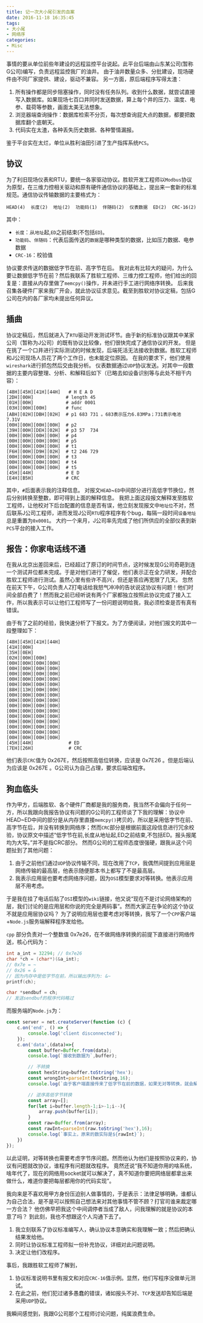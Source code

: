 ```yaml
---
title: 记一次大小尾引发的血案
date: 2016-11-18 16:35:45
tags:
- 大小尾
- 网络序
categories:
- Misc
---
```


事情的要从单位前些年建设的远程监控平台说起。此平台后端由山东某公司(暂称G公司)编写，负责远程监控我厂的油井。
由于油井数量众多、分批建设，现场硬件由不同厂家提供、建设，驱动不兼容。
另一方面，原后端程序写得太渣：
1. 所有操作都是同步阻塞操作，同时没有任务队列。收到什么数据，就尝试直接写入数据库。如果现场七百口井同时发送数据，算上每个井的压力、温度、电参、载荷等参数，画面太美无法想象。
2. 浏览器端查询操作：数据库检索不分页，每次想查询屁大点的数据，都要把数据库翻个底朝天。
3. 代码实在太渣，各种丢失历史数据、各种警情漏报。

鉴于平台实在太烂，单位从胜利油田引进了生产指挥系统`PCS`。


## 协议

为了利旧现场仪表和RTU，要统一各家驱动协议。胜软开发工程师以`Modbus`协议为原型，在三维力控相关驱动和原有硬件通信协议的基础上，提出来一套新的标准规范。通信协议传输数据的主要格式为：
```
HEAD(4)  长度(2)  地址(2)  功能码(1)  伴随码(2)  仪表数据  ED(2)  CRC-16(2)
```
其中：
* `长度`：从`地址`起,`ED`之前结束(不包括`ED`)。
* `功能码`、`伴随码`：代表后面传送的`数据`是哪种类型的数据，比如压力数据、电参数据
* `CRC-16`：校验值

协议要求传送的数据低字节在前、高字节在后。
我对此有比较大的疑问，为什么要让数据低字节在前？然后我联系了胜软工程师、三维力控工程师，他们给出的回复是：直接从内存里做了`memcpy()`操作，并未进行手工进行网络序转换。
后来我召集各硬件厂家来我厂开会，就此协议征求意见。截至到胜软对协议定稿，包括G公司在内的各厂家均未提出任何异议。

## 插曲

协议定稿后，然后就进入了`RTU`驱动开发测试环节。由于新的标准协议跟其中某家公司（暂称为J公司）的既有协议比较像，他们很快完成了通信协议的开发。
但是在挑了一个口井进行实际测试的时候发现，后端死活无法接收到数据。胜软工程师和J公司现场人员花了两个工作日，也未能定位原因。
在我的要求下，他们使用`wireshark`进行抓包然后交由我分析。
仪表数据通过`UDP`协议发送。对其中一段数据的主要内容整理、分析、和解释后如下（已略去如设备识别等与此处不相干内容）：
```
[48H][45H][41H][44H]   # H E A D
[2DH][00H]            # length 45
[01H][00H]            # addr 0001
[03H][00H][00H]       # func
[ABH][02H][DBH][02H]  # p1 683 731 。683表示压力6.83MPa；731表示电池 7.31V
[00H][00H][00H][00H]  # p2 
[39H][00H][DEH][02H]  # p3 57  734
[00H][00H][00H][00H]  # p4 
[00H][00H][00H][00H]  # p5
[00H][00H][00H][00H]  # t1
[F6H][00H][D9H][02H]  # t2 246 729
[00H][00H][00H][00H]  # t3
[00H][00H][00H][00H]  # t4
[00H][00H][00H][00H]  # t5 
[45H][44H]            # E D
[E4H][B5H]            # CRC
```
其中，`#`后面表示我的注释信息。
对报文`HEAD`~`ED`中间部分进行高低字节换位，然后分别转换至整数，即可得到上面的解释信息。
我把上面这段报文解释发至胜软工程师，让他校对下后台配置的信息是否有误，他立刻发现报文中`地址位`不对，然后联系J公司工程师，进而发现J公司`RTU`程序程序有个bug，每隔一段时间`设备地址`总是重置为`0x0001`。
大约一个来月，J公司率先完成了他们所供应的全部仪表到新`PCS`平台的接入工作。

## 报告：你家电话线不通

在我从北京出差回来后，已经超过了原订的时间节点，这时候发现G公司奇葩到连一个测试井位都未完成。于是对他们进行了催促，他们表示正在全力研发，并配合胜软工程师进行测试。虽然心里有些许不高兴，但还是答应再宽限了几天。
忽然在前天下午，G公司负责人Z打电话给我怒气冲冲的告状说这协议有问题！他们时间全部白费了！然而我之前已经听说有两个厂家都独立按照此协议完成了接入工作，所以我表示可以让他们工程师写了一份问题说明给我，我必须检查是否有真有错误。

由于有了之前的经验，我快速分析了下报文。为了方便阅读，对他们报文的其中一段整理如下：
```
[48H][45H][41H][44H]
[41H][00H]
[35H][0EH]
[02H][00H][00H]
[00H][00H][00H][00H]
[00H][00H][00H][00H]
[00H][00H][00H][00H]
[00H][00H][00H][00H]
[00H][00H][00H][00H]
[88H][13H][00H][00H]
[00H][00H][00H][00H]
[00H][00H][00H][00H]
[00H][00H][00H][00H]
[00H][00H][00H][00H]
[00H][00H][00H][00H]
[00H][00H][00H][00H]
[00H][00H][00H][00H]
[00H][00H][00H][00H]
[00H][00H][00H][00H]
[45H][44H]             # ED
[7EH][26H]             # CRC
```
他们表示`CRC`值为 0x267E，然后按照高低位转换，应该是 0x7E26 。但是后端认为应该是 0x267E 。G公司认为自己占理，要求后端改程序。

## 狗血临头

作为甲方，后端胜软、各个硬件厂商都是我的服务商，我当然不会偏向于任何一方，所以我跟向我报告协议有问题的G公司的工程师谈了下我的理解：协议中HEAD~ED中间的部分是从内存里直接`memcpy()`拷贝的，所以是采用低字节在前、高字节在后，并没有转换到网络序；然而`CRC`部分是根据前面这段信息进行冗余校验，协议原文中描述“低字节在前,长度从地址起,ED之前结束,不包括ED。报头报尾均为大写。”并不是指CRC部分。
然而G公司的工程师态度很强硬，跟我从这个问题扯到了其他问题：
1. 由于之前他们通过`UDP`协议传输不同，现在改用了`TCP`，我偶然间提到应用层是网络传输的最高层，他表示随便那本书上都写了不是最高层。
2. 我表示应用层也要考虑网络序问题，因为`OSI`模型要求对等转换。他表示应用层不用考虑。

于是我在挂了电话后贴了`OSI`模型的`wiki`链接，他又说“现在不是讨论网络架构的层，我们讨论的是应用层和你说的完全是两码事”。然而大家正在争论的这个协议不就是应用层协议吗？
为了说明应用层也要考虑对等转换，我写了一个`CPP`客户端+`Node.js`服务端解释程序发给他。

`cpp` 部分负责对一个整数值 0x7e26，在不做网络序转换的前提下直接进行网络传送，核心代码为：
```cpp
int a_int = 32294; // 0x7e26
char *ch = (char*)(&a_int);
// 0x7e = ~ 
// 0x26 = &
// 因为内存中是低字节在前，所以输出序列为: &~
printf(ch); 

char *sendbuf = ch;
// 发送sendbuf的程序代码略过
```

而服务端的`Node.js`为：
```JavaScript
const server = net.createServer(function (c) {
    c.on('end', () => {
        console.log('client disconnected');
    });
    c.on('data',(data)=>{
        const buffer=Buffer.from(data);
        console.log(`接收到数据为`,buffer);

        // 不转换
        const hexString=buffer.toString('hex');
        const wrongInt=parseInt(hexString,16);
        console.log(`由于客户端直接传来了低字节在前的数据，如果无对等转换，就会解析到错误的整数${wrongInt}`);

        // 逆序高低字节转换
        const array=[];
        for(let i=buffer.length-1;i>-1;i--){
            array.push(buffer[i]);
        }
        const raw=Buffer.from(array);
        const rawInt=parseInt(raw.toString('hex'),16);
        console.log(`事实上，原来的数实际是${rawInt}`);
    })
});
```
以此证明，对等转换也需要考虑字节序问题。然而他认为他们是按照协议来的，协议有问题就改协议，谁程序有问题就改程序。
竟然还说“我不知道你用的啥系统，啥年代了，现在的网络用socket就可以解决了，真不知道你要把网络层都拿出来做什么，难道你要把每层都用你的代码实现”。

我向来是不喜欢用甲方身份压迫别人做事情的，于是表示：法律足够明确，谁都认为自己合法，是不是可以按照自己想法来对其他事情不管不顾？打官司谁来裁定哪一方合法？
他仿佛早把我这个中间调停者当成了敌人，问我理解的就是协议的本意了吗？
到此刻，我也不想跟这个人沟通下去了。
1. 我立刻联系了协议标准编写人，确认协议本意确实和我理解一致；然后把确认结果发给他。
2. 同时让协议标准工程师拟一份补充协议，详细对此问题说明。
3. 决定让他们改程序。

事后，我跟胜软工程师了解到，
1. 协议标准说明书里有报文和对应`CRC-16`值示例。显然，他们写程序没做单元测试。
2. 在此之前，他们犯过诸多愚蠢的错误，诸如报头不对、`TCP`发送却告知后端是采用`UDP`协议。

我瞬间感觉到，我跟G公司那个工程师讨论问题，纯属浪费生命。
